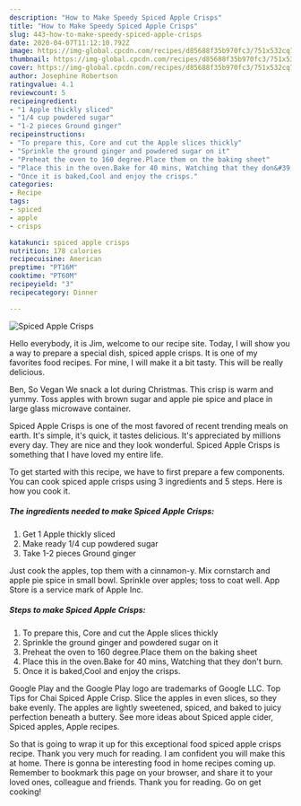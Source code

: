 ```yaml
---
description: "How to Make Speedy Spiced Apple Crisps"
title: "How to Make Speedy Spiced Apple Crisps"
slug: 443-how-to-make-speedy-spiced-apple-crisps
date: 2020-04-07T11:12:10.792Z
image: https://img-global.cpcdn.com/recipes/d85688f35b970fc3/751x532cq70/spiced-apple-crisps-recipe-main-photo.jpg
thumbnail: https://img-global.cpcdn.com/recipes/d85688f35b970fc3/751x532cq70/spiced-apple-crisps-recipe-main-photo.jpg
cover: https://img-global.cpcdn.com/recipes/d85688f35b970fc3/751x532cq70/spiced-apple-crisps-recipe-main-photo.jpg
author: Josephine Robertson
ratingvalue: 4.1
reviewcount: 5
recipeingredient:
- "1 Apple thickly sliced"
- "1/4 cup powdered sugar"
- "1-2 pieces Ground ginger"
recipeinstructions:
- "To prepare this, Core and cut the Apple slices thickly"
- "Sprinkle the ground ginger and powdered sugar on it"
- "Preheat the oven to 160 degree.Place them on the baking sheet"
- "Place this in the oven.Bake for 40 mins, Watching that they don&#39;t burn."
- "Once it is baked,Cool and enjoy the crisps."
categories:
- Recipe
tags:
- spiced
- apple
- crisps

katakunci: spiced apple crisps 
nutrition: 178 calories
recipecuisine: American
preptime: "PT16M"
cooktime: "PT60M"
recipeyield: "3"
recipecategory: Dinner

---
```



![Spiced Apple Crisps](https://img-global.cpcdn.com/recipes/d85688f35b970fc3/751x532cq70/spiced-apple-crisps-recipe-main-photo.jpg)

Hello everybody, it is Jim, welcome to our recipe site. Today, I will show you a way to prepare a special dish, spiced apple crisps. It is one of my favorites food recipes. For mine, I will make it a bit tasty. This will be really delicious.

Ben, So Vegan We snack a lot during Christmas. This crisp is warm and yummy. Toss apples with brown sugar and apple pie spice and place in large glass microwave container.

Spiced Apple Crisps is one of the most favored of recent trending meals on earth. It's simple, it's quick, it tastes delicious. It's appreciated by millions every day. They are nice and they look wonderful. Spiced Apple Crisps is something that I have loved my entire life.


To get started with this recipe, we have to first prepare a few components. You can cook spiced apple crisps using 3 ingredients and 5 steps. Here is how you cook it.

##### The ingredients needed to make Spiced Apple Crisps:

1. Get 1 Apple thickly sliced
1. Make ready 1/4 cup powdered sugar
1. Take 1-2 pieces Ground ginger


Just cook the apples, top them with a cinnamon-y. Mix cornstarch and apple pie spice in small bowl. Sprinkle over apples; toss to coat well. App Store is a service mark of Apple Inc. 

##### Steps to make Spiced Apple Crisps:

1. To prepare this, Core and cut the Apple slices thickly
1. Sprinkle the ground ginger and powdered sugar on it
1. Preheat the oven to 160 degree.Place them on the baking sheet
1. Place this in the oven.Bake for 40 mins, Watching that they don&#39;t burn.
1. Once it is baked,Cool and enjoy the crisps.


Google Play and the Google Play logo are trademarks of Google LLC. Top Tips for Chai Spiced Apple Crisp. Slice the apples in even slices, so they bake evenly. The apples are lightly sweetened, spiced, and baked to juicy perfection beneath a buttery. See more ideas about Spiced apple cider, Spiced apples, Apple recipes. 

So that is going to wrap it up for this exceptional food spiced apple crisps recipe. Thank you very much for reading. I am confident you will make this at home. There is gonna be interesting food in home recipes coming up. Remember to bookmark this page on your browser, and share it to your loved ones, colleague and friends. Thank you for reading. Go on get cooking!
